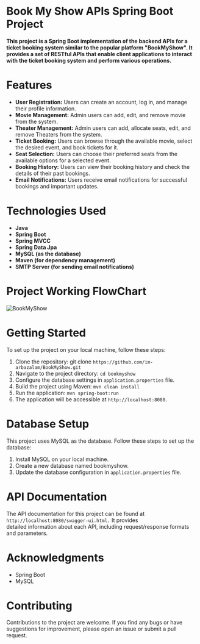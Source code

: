 # Book My Show APIs Spring Boot Project
**This project is a Spring Boot implementation of the backend APIs for a ticket booking system similar to the popular platform "BookMyShow".
It provides a set of RESTful APIs that enable client applications to interact with the ticket booking system and perform various operations.**

# Features
+  **User Registration:** Users can create an account, log in, and manage their profile information.
+  **Movie Management:** Admin users can add, edit, and remove movie from the system.
+  **Theater Management:** Admin users can add, allocate seats, edit, and remove Theaters from the system.
+  **Ticket Booking:** Users can browse through the available movie, select the desired event, and book tickets for it.
+  **Seat Selection:** Users can choose their preferred seats from the available options for a selected event.
+  **Booking History:** Users can view their booking history and check the details of their past bookings.
+  **Email Notifications:** Users receive email notifications for successful bookings and important updates.

# Technologies Used
+ **Java**
+ **Spring Boot**
+ **Spring MVCC**
+ **Spring Data Jpa**
+ **MySQL (as the database)**
+ **Maven (for dependency management)**
+ **SMTP Server (for sending email notifications)**

# Project Working FlowChart
![BookMyShow](https://github.com/im-arbazalam/BookMyShow/assets/114339920/9092193c-bb53-42b4-99d6-00dbdc7a0c9f)

# Getting Started
To set up the project on your local machine, follow these steps:

1.  Clone the repository: git clone `https://github.com/im-arbazalam/BookMyShow.git`
1.  Navigate to the project directory: `cd bookmyshow`
1.  Configure the database settings in `application.properties` file.
1.  Build the project using Maven: `mvn clean install`
1.  Run the application: `mvn spring-boot:run`
1.  The application will be accessible at `http://localhost:8080.`

# Database Setup
This project uses MySQL as the database. Follow these steps to set up the database:

1.  Install MySQL on your local machine.
1.  Create a new database named bookmyshow.
1.  Update the database configuration in `application.properties` file.

# API Documentation
The API documentation for this project can be found at `http://localhost:8080/swagger-ui.html.` It provides   
detailed information about each API, including request/response formats and parameters.

# Acknowledgments
+  Spring Boot  
+  MySQL
  
# Contributing
Contributions to the project are welcome. If you find any bugs or have suggestions for improvement, please open an
issue or submit a pull request.

